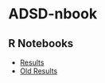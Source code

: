 # ADSD-nbook

## R Notebooks
- [Results](https://rawgit.com/schw4b/ADSD/master/results/ADSD.nb.html)
- [Old Results](https://rawgit.com/schw4b/ADSD/master/results/ADSD.html)
